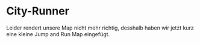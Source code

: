 # City-Runner

Leider rendert unsere Map nicht mehr richtig, desshalb haben wir jetzt kurz eine kleine Jump and Run Map eingefügt.
